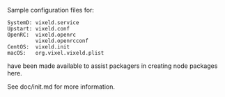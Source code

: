 Sample configuration files for:
```
SystemD: vixeld.service
Upstart: vixeld.conf
OpenRC:  vixeld.openrc
         vixeld.openrcconf
CentOS:  vixeld.init
macOS:   org.vixel.vixeld.plist
```
have been made available to assist packagers in creating node packages here.

See doc/init.md for more information.
